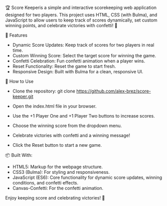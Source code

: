 🏆 
Score Keeperis a simple and interactive scorekeeping web application designed for two players. This project uses HTML, CSS (with Bulma), and JavaScript to allow users to keep track of scores dynamically, set custom winning points, and celebrate victories with confetti! 🎉

🎯 Features
 - Dynamic Score Updates: Keep track of scores for two players in real time.
 - Custom Winning Score: Select the target score for winning the game.
 - Confetti Celebration: Fun confetti animation when a player wins.
 - Reset Functionality: Reset the game to start fresh.
 - Responsive Design: Built with Bulma for a clean, responsive UI.

🚀 How to Use
 - Clone the repository:
        git clone https://github.com/alex-brez/score-keeper.git
 - Open the index.html file in your browser.

 - Use the +1 Player One and +1 Player Two buttons to increase scores.
 - Choose the winning score from the dropdown menu.
 - Celebrate victories with confetti and a winning message!
 - Click the Reset button to start a new game.

📦 Built With:
 - HTML5: Markup for the webpage structure.
 - CSS3 (Bulma): For styling and responsiveness.
 - JavaScript (ES6): Core functionality for dynamic score updates, winning conditions, and confetti effects.
 - Canvas-Confetti: For the confetti animation.

Enjoy keeping score and celebrating victories! 🥳
